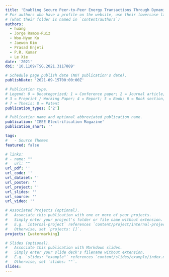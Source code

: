 ```yaml
---
title: 'Enabling Secure Peer-to-Peer Energy Transactions Through Dynamic Watermarking in Electric Distribution Grids'
# For authors who have a profile on the website, use their lowercase last name
# (what their folder is named in `content/authors`)
authors:
  - huang
  - Jorge Ramos-Ruiz
  - Woo-Hyun Ko
  - Jaewon Kim
  - Prasad Enjeti
  - P.R. Kumar
  - Le Xie
date: '2021'
doi: '10.1109/TSG.2021.3117889'

# Schedule page publish date (NOT publication's date).
publishDate: '2021-09-15T00:00:00Z'

# Publication type.
# Legend: 0 = Uncategorized; 1 = Conference paper; 2 = Journal article;
# 3 = Preprint / Working Paper; 4 = Report; 5 = Book; 6 = Book section;
# 7 = Thesis; 8 = Patent
publication_types: ['2']

# Publication name and optional abbreviated publication name.
publication: 'IEEE Electrification Magazine'
publication_short: ''

tags:
#   - Source Themes
featured: false

# links:
# - name: ""
#   url: ""
url_pdf: ''
url_code: ''
url_dataset: ''
url_poster: ''
url_project: ''
url_slides: ''
url_source: ''
url_video: ''

# Associated Projects (optional).
#   Associate this publication with one or more of your projects.
#   Simply enter your project's folder or file name without extension.
#   E.g. `internal-project` references `content/project/internal-project/index.md`.
#   Otherwise, set `projects: []`.
projects: [watermarking]

# Slides (optional).
#   Associate this publication with Markdown slides.
#   Simply enter your slide deck's filename without extension.
#   E.g. `slides: "example"` references `content/slides/example/index.md`.
#   Otherwise, set `slides: ""`.
slides:
---
```


